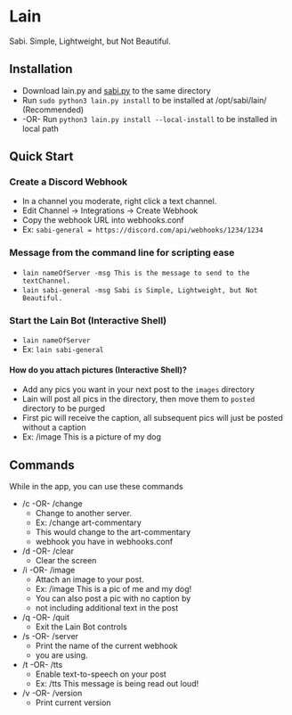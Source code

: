 # Lain
Sabi. Simple, Lightweight, but Not Beautiful.

Installation
-----------------------------------------
* Download lain.py and [sabi.py](https://github.com/sabi/sabi/blob/main/sabi.py) to the same directory
* Run `sudo python3 lain.py install` to be installed at /opt/sabi/lain/ (Recommended)
* -OR- Run `python3 lain.py install --local-install` to be installed in local path

Quick Start
-----------------------------------------
### Create a Discord Webhook
* In a channel you moderate, right click a text channel.
* Edit Channel -> Integrations -> Create Webhook
* Copy the webhook URL into webhooks.conf
* Ex: `sabi-general = https://discord.com/api/webhooks/1234/1234`

### Message from the command line for scripting ease
* `lain nameOfServer -msg This is the message to send to the textChannel.` 
* `lain sabi-general -msg Sabi is Simple, Lightweight, but Not Beautiful.`

### Start the Lain Bot (Interactive Shell)
* `lain nameOfServer`
* Ex: `lain sabi-general`

#### How do you attach pictures (Interactive Shell)?
* Add any pics you want in your next post to the `images` directory
* Lain will post all pics in the directory, then move them to `posted` directory to be purged
* First pic will receive the caption, all subsequent pics will just be posted without a caption
* Ex: /image This is a picture of my dog

Commands
----------
While in the app, you can use these commands
* /c -OR- /change
  * Change to another server.
  * Ex: /change art-commentary
  * This would change to the art-commentary
  * webhook you have in webhooks.conf
* /d -OR- /clear
  * Clear the screen
* /i -OR- /image
  * Attach an image to your post.
  * Ex: /image This is a pic of me and my dog!
  * You can also post a pic with no caption by
  * not including additional text in the post
* /q -OR- /quit
  * Exit the Lain Bot controls
* /s -OR- /server
  * Print the name of the current webhook
  * you are using.
* /t -OR- /tts
  * Enable text-to-speech on your post
  * Ex: /tts This message is being read out loud!
* /v -OR- /version
  * Print current version
